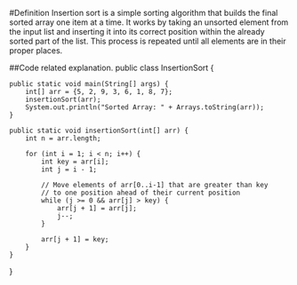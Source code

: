 #Definition
Insertion sort is a simple sorting algorithm that builds the final sorted array one item at a time. It works by taking an unsorted element from the input list and inserting it into its correct position within the already sorted part of the list. This process is repeated until all elements are in their proper places.

##Code related explanation.
public class InsertionSort {

    public static void main(String[] args) {
        int[] arr = {5, 2, 9, 3, 6, 1, 8, 7};
        insertionSort(arr);
        System.out.println("Sorted Array: " + Arrays.toString(arr));
    }

    public static void insertionSort(int[] arr) {
        int n = arr.length;

        for (int i = 1; i < n; i++) {
            int key = arr[i];
            int j = i - 1;

            // Move elements of arr[0..i-1] that are greater than key
            // to one position ahead of their current position
            while (j >= 0 && arr[j] > key) {
                arr[j + 1] = arr[j];
                j--;
            }

            arr[j + 1] = key;
        }
    }
}
